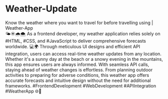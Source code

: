 # Weather-Update
Know the weather where you want to travel for before travelling using | Weather-App
<br>
🌤️☀️🌧️🌨️ As a frontend developer, my weather application relies solely on #HTML, #CSS, and #JavaScript to deliver comprehensive forecasts worldwide. 💻🌍 Through meticulous UI designs and efficient API integration, users can access real-time weather updates from any location. Whether it's a sunny day at the beach or a snowy evening in the mountains, this app ensures users are always informed. With seamless API calls, staying ahead of weather changes is effortless. From planning outdoor activities to preparing for adverse conditions, this weather app offers accurate forecasts and intuitive design without the need for additional frameworks. #FrontendDevelopment #WebDevelopment #APIIntegration #WeatherApp 🌐📱
